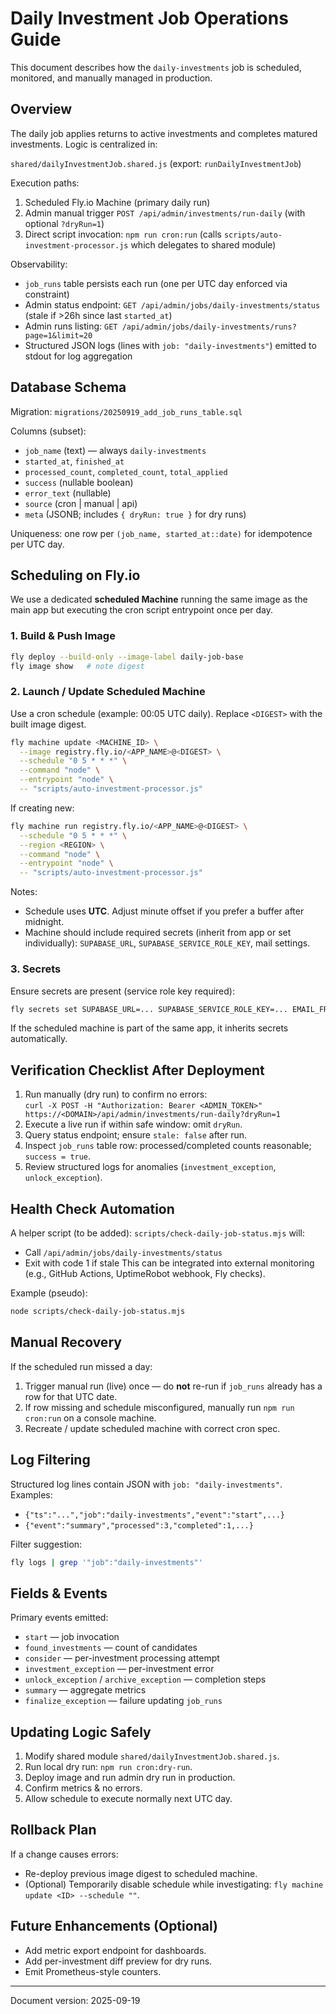 # Daily Investment Job Operations Guide

This document describes how the `daily-investments` job is scheduled, monitored, and manually managed in production.

## Overview

The daily job applies returns to active investments and completes matured investments. Logic is centralized in:

`shared/dailyInvestmentJob.shared.js` (export: `runDailyInvestmentJob`)

Execution paths:

1. Scheduled Fly.io Machine (primary daily run)
2. Admin manual trigger `POST /api/admin/investments/run-daily` (with optional `?dryRun=1`)
3. Direct script invocation: `npm run cron:run` (calls `scripts/auto-investment-processor.js` which delegates to shared module)

Observability:

- `job_runs` table persists each run (one per UTC day enforced via constraint)
- Admin status endpoint: `GET /api/admin/jobs/daily-investments/status` (stale if >26h since last `started_at`)
- Admin runs listing: `GET /api/admin/jobs/daily-investments/runs?page=1&limit=20`
- Structured JSON logs (lines with `job: "daily-investments"`) emitted to stdout for log aggregation

## Database Schema

Migration: `migrations/20250919_add_job_runs_table.sql`

Columns (subset):

- `job_name` (text) — always `daily-investments`
- `started_at`, `finished_at`
- `processed_count`, `completed_count`, `total_applied`
- `success` (nullable boolean)
- `error_text` (nullable)
- `source` (cron | manual | api)
- `meta` (JSONB; includes `{ dryRun: true }` for dry runs)

Uniqueness: one row per `(job_name, started_at::date)` for idempotence per UTC day.

## Scheduling on Fly.io

We use a dedicated **scheduled Machine** running the same image as the main app but executing the cron script entrypoint once per day.

### 1. Build & Push Image

```bash
fly deploy --build-only --image-label daily-job-base
fly image show   # note digest
```

### 2. Launch / Update Scheduled Machine

Use a cron schedule (example: 00:05 UTC daily). Replace `<DIGEST>` with the built image digest.

```bash
fly machine update <MACHINE_ID> \
  --image registry.fly.io/<APP_NAME>@<DIGEST> \
  --schedule "0 5 * * *" \
  --command "node" \
  --entrypoint "node" \
  -- "scripts/auto-investment-processor.js"
```

If creating new:

```bash
fly machine run registry.fly.io/<APP_NAME>@<DIGEST> \
  --schedule "0 5 * * *" \
  --region <REGION> \
  --command "node" \
  --entrypoint "node" \
  -- "scripts/auto-investment-processor.js"
```

Notes:

- Schedule uses **UTC**. Adjust minute offset if you prefer a buffer after midnight.
- Machine should include required secrets (inherit from app or set individually): `SUPABASE_URL`, `SUPABASE_SERVICE_ROLE_KEY`, mail settings.

### 3. Secrets

Ensure secrets are present (service role key required):

```bash
fly secrets set SUPABASE_URL=... SUPABASE_SERVICE_ROLE_KEY=... EMAIL_FROM=... --app <APP_NAME>
```

If the scheduled machine is part of the same app, it inherits secrets automatically.

## Verification Checklist After Deployment

1. Run manually (dry run) to confirm no errors:  
   `curl -X POST -H "Authorization: Bearer <ADMIN_TOKEN>" https://<DOMAIN>/api/admin/investments/run-daily?dryRun=1`
2. Execute a live run if within safe window: omit `dryRun`.
3. Query status endpoint; ensure `stale: false` after run.
4. Inspect `job_runs` table row: processed/completed counts reasonable; `success = true`.
5. Review structured logs for anomalies (`investment_exception`, `unlock_exception`).

## Health Check Automation

A helper script (to be added): `scripts/check-daily-job-status.mjs` will:

- Call `/api/admin/jobs/daily-investments/status`
- Exit with code 1 if stale
  This can be integrated into external monitoring (e.g., GitHub Actions, UptimeRobot webhook, Fly checks).

Example (pseudo):

```bash
node scripts/check-daily-job-status.mjs
```

## Manual Recovery

If the scheduled run missed a day:

1. Trigger manual run (live) once — do **not** re-run if `job_runs` already has a row for that UTC date.
2. If row missing and schedule misconfigured, manually run `npm run cron:run` on a console machine.
3. Recreate / update scheduled machine with correct cron spec.

## Log Filtering

Structured log lines contain JSON with `job: "daily-investments"`. Examples:

- `{"ts":"...","job":"daily-investments","event":"start",...}`
- `{"event":"summary","processed":3,"completed":1,...}`

Filter suggestion:

```bash
fly logs | grep '"job":"daily-investments"'
```

## Fields & Events

Primary events emitted:

- `start` — job invocation
- `found_investments` — count of candidates
- `consider` — per-investment processing attempt
- `investment_exception` — per-investment error
- `unlock_exception` / `archive_exception` — completion steps
- `summary` — aggregate metrics
- `finalize_exception` — failure updating `job_runs`

## Updating Logic Safely

1. Modify shared module `shared/dailyInvestmentJob.shared.js`.
2. Run local dry run: `npm run cron:dry-run`.
3. Deploy image and run admin dry run in production.
4. Confirm metrics & no errors.
5. Allow schedule to execute normally next UTC day.

## Rollback Plan

If a change causes errors:

- Re-deploy previous image digest to scheduled machine.
- (Optional) Temporarily disable schedule while investigating: `fly machine update <ID> --schedule ""`.

## Future Enhancements (Optional)

- Add metric export endpoint for dashboards.
- Add per-investment diff preview for dry runs.
- Emit Prometheus-style counters.

---

Document version: 2025-09-19
